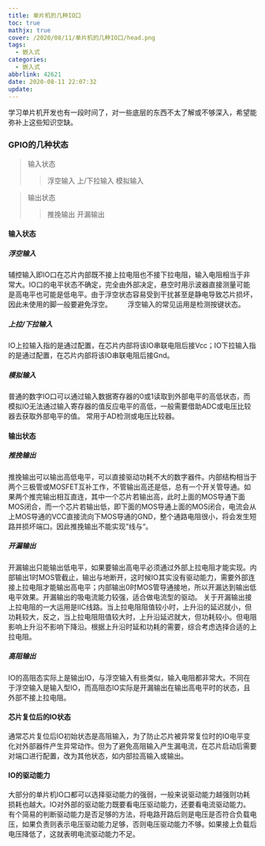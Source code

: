 ```yaml
---
title: 单片机的几种IO口
toc: true
mathjx: true
cover: /2020/08/11/单片机的几种IO口/head.png
tags:
  - 嵌入式
categories:
  - 嵌入式
abbrlink: 42621
date: 2020-08-11 22:07:32
update:
---
```


学习单片机开发也有一段时间了，对一些底层的东西不太了解或不够深入，希望能弥补上这些知识空缺。

### GPIO的几种状态
>输入状态
  >>浮空输入
  >>上/下拉输入
  >>模拟输入

>输出状态
  >>推挽输出
  >>开漏输出

#### 输入状态

##### 浮空输入
辅控输入即IO口在芯片内部既不接上拉电阻也不接下拉电阻，输入电阻相当于非常大。IO口的电平状态不确定，完全由外部决定，悬空时用示波器直接测量可能是高电平也可能是低电平。由于浮空状态容易受到干扰甚至是静电导致芯片损坏，因此未使用的脚一般要避免浮空。
  浮空输入的常见运用是检测按键状态。

##### 上拉/下拉输入
IO上拉输入指的是通过配置，在芯片内部将该IO串联电阻后接Vcc；IO下拉输入指的是通过配置，在芯片内部将该IO串联电阻后接Gnd。

##### 模拟输入
普通的数字IO口可以通过输入数据寄存器的0或1读取到外部电平的高低状态，而模拟IO无法通过输入寄存器的值反应电平的高低，一般需要借助ADC或电压比较器去获取外部电平的值。
常用于AD检测或电压比较器。


#### 输出状态
##### 推挽输出
推挽输出可以输出高低电平，可以直接驱动功耗不大的数字器件。内部结构相当于两个三极管或MOSFET互补工作，不管输出高还是低，总有一个开关管导通。如果两个推完输出相互直连，其中一个芯片若输出高，此时上面的MOS导通下面MOS闭合，而一个芯片若输出低，即下面的MOS导通上面的MOS闭合，电流会从上MOS导通的VCC直接流向下MOS导通的GND，整个通路电阻很小，将会发生短路并损坏端口。因此推挽输出不能实现”线与“。

##### 开漏输出
开漏输出只能输出低电平，如果要输出高电平必须通过外部上拉电阻才能实现。内部输出1时MOS管截止，输出与地断开，这时候IO其实没有驱动能力，需要外部连接上拉电阻才能输出高电平；内部输出0时MOS管导通接地，所以开漏达到输出低电平效果。开漏输出的吸电流能力较强，适合做电流型的驱动。
关于开漏输出接上拉电阻的一大运用是IIC线路。当上拉电阻阻值较小时，上升沿的延迟就小，但功耗较大，反之，当上拉电阻阻值较大时，上升沿延迟就大，但功耗较小。但电阻影响上升沿不影响下降沿。根据上升沿时延和功耗的需要，综合考虑选择合适的上拉电阻。

##### 高阻输出
IO的高阻态实际上是输出IO，与浮空输入有些类似，输入电阻都非常大。不同在于浮空输入是输入型IO，而高阻态IO实际是开漏输出在输出高电平时的状态，且外部不接上拉电阻。

#### 芯片复位后的IO状态
通常芯片复位后IO初始状态是高阻输入，为了防止芯片被异常复位时的IO电平变化对外部器件产生异常动作。但为了避免高阻输入产生漏电流，在芯片启动后需要对端口进行配置，改为其他状态，如内部拉高输入或输出。

#### IO的驱动能力
大部分的单片机IO口都可以选择驱动能力的强弱，一般来说驱动能力越强则功耗损耗也越大。IO对外部的驱动能力既要看电压驱动能力，还要看电流驱动能力。有个简易的判断驱动能力是否足够的方法，将电路开路后则是电压是否符合负载电压，如果负责则表示电压驱动能力足够，否则电压驱动能力不够。如果接上负载后电压降低了，这就表明电流驱动能力不足。
